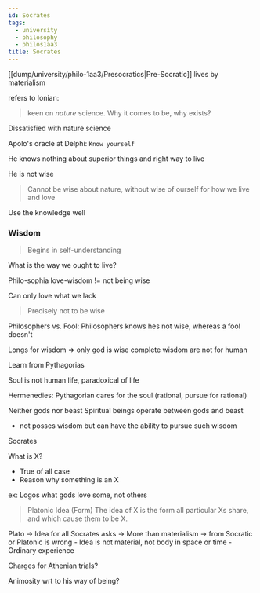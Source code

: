 ```yaml
---
id: Socrates
tags:
  - university
  - philosophy
  - philos1aa3
title: Socrates
---
```


[[dump/university/philo-1aa3/Presocratics|Pre-Socratic]] lives by materialism

refers to Ionian:

> keen on _nature_ science. Why it comes to be, why exists?

Dissatisfied with nature science

Apolo's oracle at Delphi: `Know yourself`

He knows nothing about superior things and right way to live

He is not wise

> Cannot be wise about nature, without wise of ourself for how we live and love

Use the knowledge well

### Wisdom

> Begins in self-understanding

What is the way we ought to live?

Philo-sophia
love-wisdom != not being wise

Can only love what we lack

> Precisely not to be wise

Philosophers vs. Fool: Philosophers knows hes not wise, whereas a fool doesn't

Longs for wisdom => only god is wise
complete wisdom are not for human

Learn from Pythagorias

Soul is not human life, paradoxical of life

Hermenedies: Pythagorian cares for the soul (rational, pursue for rational)

Neither gods nor beast
Spiritual beings operate between gods and beast

- not posses wisdom but can have the ability to pursue such wisdom

Socrates

What is X?

- True of all case
- Reason why something is an X

ex: Logos what gods love some, not others

> Platonic Idea (Form)
> The idea of X is the form all particular Xs share, and which cause them to be X.

Plato -> Idea for all Socrates asks
-> More than materialism
-> from Socratic or Platonic is wrong - Idea is not material, not body in space or time - Ordinary experience

Charges for Athenian trials?

Animosity wrt to his way of being?
